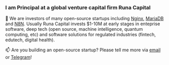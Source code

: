 ### I am Principal at a global venture capital firm Runa Capital

🏢 We are investors of many open-source startups including [Nginx](https://nginx.com), [MariaDB](https://mariadb.com) and [N8N](https://n8n.io). Usually Runa Capital invests $1-10M at early stages in enteprise software, deep tech (open source, machine intelligence, quantum computing, etc) and software solutions for regulated industries (fintech, edutech, digital health).

📫 Are you building an open-source startup? Please tell me more via [email](mailto:kv@runacap.com) or [Telegram](https://t.me/kvinogradov)!
